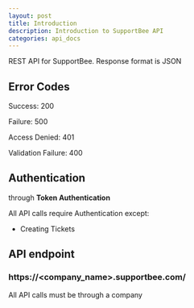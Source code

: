 ```yaml
---
layout: post
title: Introduction
description: Introduction to SupportBee API
categories: api_docs
---
```


REST API for SupportBee. Response format is JSON



## Error Codes

Success:            200

Failure:            500

Access Denied:      401

Validation Failure: 400



## Authentication 

through **Token Authentication**

All API calls require Authentication except:

* Creating Tickets



## API endpoint

### https://&lt;company_name&gt;.supportbee.com/

All API calls must be through a company
